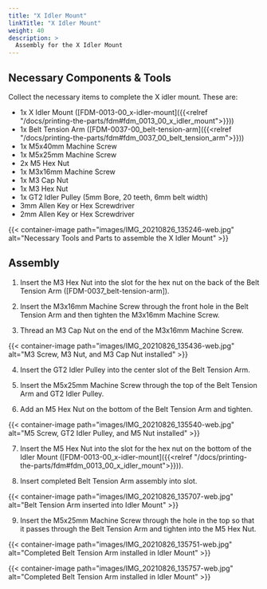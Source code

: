 ```yaml
---
title: "X Idler Mount"
linkTitle: "X Idler Mount"
weight: 40
description: >
  Assembly for the X Idler Mount
---
```


## Necessary Components & Tools

Collect the necessary items to complete the X idler mount. These are:

* 1x X Idler Mount ([FDM-0013-00_x-idler-mount]({{<relref "/docs/printing-the-parts/fdm#fdm_0013_00_x_idler_mount">}}))
* 1x Belt Tension Arm ([FDM-0037-00_belt-tension-arm]({{<relref "/docs/printing-the-parts/fdm#fdm_0037_00_belt_tension_arm">}}))
* 1x M5x40mm Machine Screw
* 1x M5x25mm Machine Screw
* 2x M5 Hex Nut
* 1x M3x16mm Machine Screw
* 1x M3 Cap Nut
* 1x M3 Hex Nut
* 1x GT2 Idler Pulley (5mm Bore, 20 teeth, 6mm belt width)
* 3mm Allen Key or Hex Screwdriver
* 2mm Allen Key or Hex Screwdriver

{{< container-image path="images/IMG_20210826_135246-web.jpg" alt="Necessary Tools and Parts to assemble the X Idler Mount" >}}

## Assembly

1. Insert the M3 Hex Nut into the slot for the hex nut on the back of the Belt Tension Arm ([FDM-0037_belt-tension-arm]).

2. Insert the M3x16mm Machine Screw through the front hole in the Belt Tension Arm and then tighten the M3x16mm Machine Screw.

3. Thread an M3 Cap Nut on the end of the M3x16mm Machine Screw.

{{< container-image path="images/IMG_20210826_135436-web.jpg" alt="M3 Screw, M3 Nut, and M3 Cap Nut installed" >}}

4. Insert the GT2 Idler Pulley into the center slot of the Belt Tension Arm.

5. Insert the M5x25mm Machine Screw through the top of the Belt Tension Arm and GT2 Idler Pulley.

6. Add an M5 Hex Nut on the bottom of the Belt Tension Arm and tighten.

{{< container-image path="images/IMG_20210826_135540-web.jpg" alt="M5 Screw, GT2 Idler Pulley, and M5 Nut installed" >}}

7. Insert the M5 Hex Nut into the slot for the hex nut on the bottom of the Idler Mount ([FDM-0013-00_x-idler-mount]({{<relref "/docs/printing-the-parts/fdm#fdm_0013_00_x_idler_mount">}})).

8. Insert completed Belt Tension Arm assembly into slot.

{{< container-image path="images/IMG_20210826_135707-web.jpg" alt="Belt Tension Arm inserted into Idler Mount" >}}

9. Insert the M5x25mm Machine Screw through the hole in the top so that it passes through the Belt Tension Arm and tighten into the M5 Hex Nut.

{{< container-image path="images/IMG_20210826_135751-web.jpg" alt="Completed Belt Tension Arm installed in Idler Mount" >}}

{{< container-image path="images/IMG_20210826_135757-web.jpg" alt="Completed Belt Tension Arm installed in Idler Mount" >}}

